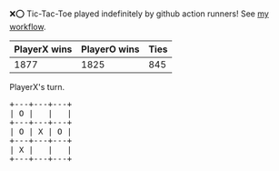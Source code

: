 :x::o: Tic-Tac-Toe played indefinitely by github action runners! See [my workflow](.github/workflows/play.yaml).

|PlayerX wins|PlayerO wins|Ties|
|-|-|-|
|1877|1825|845|

PlayerX's turn.

<pre>
+---+---+---+
| O |   |   |
+---+---+---+
| O | X | O |
+---+---+---+
| X |   |   |
+---+---+---+
</pre>